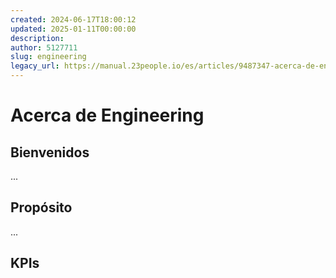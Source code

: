 ```yaml
---
created: 2024-06-17T18:00:12
updated: 2025-01-11T00:00:00
description: 
author: 5127711
slug: engineering
legacy_url: https://manual.23people.io/es/articles/9487347-acerca-de-engineering
---
```


# Acerca de Engineering

## Bienvenidos

...

## Propósito

...

## KPIs
